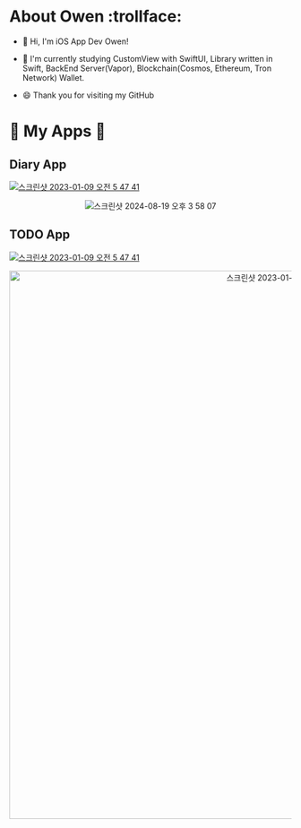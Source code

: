  <!--
<div align="center">
  <img src="https://capsule-render.vercel.app/api?type=soft&color=timeGradient&height=60&section=header&text=About Carki&fontSize=50" />
  </br>
  
  #### 안녕하세요! iOS 앱 개발자 Carki 입니다!.:bow:
 
  #### Hello! I'm iOS App Developer Carki! :bow:
  
  #### :information_desk_person: Studying... 
  <img src="https://img.icons8.com/fluency/48/null/swiftui.png"/> 
  </br>
  <img src="https://img.shields.io/badge/Swift-F05138?style=flat&logo=Swift&logoColor=white"/> 
  <img src="https://img.shields.io/badge/ReactiveX-B7178C?style=flat&logo=ReactiveX&logoColor=white"/>
  </br>
  
  #### :coffee: Hobby & Likes... 
  <img src="https://img.shields.io/badge/Xcode-147EFB?style=flat&logo=Xcode&logoColor=white"/> 
  <img src="https://img.shields.io/badge/Netflix-E50914?style=flat&logo=Netflix&logoColor=white"/> 
  <img src="https://img.shields.io/badge/App Store-0D96F6?style=flat&logo=App Store&logoColor=white"/> 
  <img src="https://img.shields.io/badge/YouTube-FF0000?style=flat&logo=YouTube&logoColor=white"/></br>
  
  #### :cry: Want to learn... 
  <img src="https://img.shields.io/badge/iTerm2-000000?style=flat&logo=iTerm2&logoColor=white"/> 
  <img src="https://img.shields.io/badge/Homebrew-FBB040?style=flat&logo=Homebrew&logoColor=white"/>
  <img src="https://img.shields.io/badge/Markdown-000000?style=flat&logo=Markdown&logoColor=white"/> 
  <img src="https://img.shields.io/badge/Linux-FCC624?style=flat&logo=Linux&logoColor=white"/> 
  <img src="https://img.shields.io/badge/Bash-4EAA25?style=flat&logo=GNU Bash&logoColor=white"/>
  <img src="https://img.shields.io/badge/Shell-FFD500?style=flat&logo=Shell&logoColor=white"/>
  
  
  </br>
  
  ## My :closed_book: Skills :closed_book:
  <img src="https://img.shields.io/badge/Swift-F05138?style=flat&logo=Swift&logoColor=white"/>
  <img src="https://img.shields.io/badge/iOS-000000?style=flat&logo=Apple&logoColor=white"/>
  <img src="https://img.shields.io/badge/Xcode-147EFB?style=flat&logo=Xcode&logoColor=white"/>
  <img src="https://img.shields.io/badge/Figma-F24E1E?style=flat&logo=Figma&logoColor=white"/>
  <img src="https://img.shields.io/badge/Insomnia-4000BF?style=flat&logo=Insomnia&logoColor=white"/>
  <img src="https://img.shields.io/badge/Swagger-85EA2D?style=flat&logo=Swagger&logoColor=white"/>
  <img src="https://img.shields.io/badge/Realm-39477F?style=flat&logo=Realm&logoColor=white"/>
  </br>
  <img src="https://img.shields.io/badge/Confluence-172B4D?style=flat&logo=Confluence&logoColor=white"/>
  <img src="https://img.shields.io/badge/Fastlane-00F200?style=flat&logo=Fastlane&logoColor=white"/>
  <img src="https://img.shields.io/badge/BitRise-683D87?style=flat&logo=BitRise&logoColor=white"/>
  <img src="https://img.shields.io/badge/Slack-4A154B?style=flat&logo=Slack&logoColor=white"/>
  <img src="https://img.shields.io/badge/Git-F05032?style=flat&logo=Git&logoColor=white"/>
  <img src="https://img.shields.io/badge/GitHub-181717?style=flat&logo=GitHub&logoColor=white"/>
  <img src="https://img.shields.io/badge/Firebase-FFCA28?style=flat&logo=Firebase&logoColor=white"/></br>
  </br>
  
 ## My :apple: App :apple:
  
[![스크린샷 2023-01-09 오전 5 47 41](https://user-images.githubusercontent.com/44957712/211218316-c7be8eca-5eb8-4e44-a8f3-4bd4a4ea7600.png)](https://apps.apple.com/kr/app/%EB%8F%84%ED%8A%B8%EA%B0%90%EC%84%B1-%EC%9D%BC%EC%A0%95%EA%B4%80%EB%A6%AC-%EC%95%B1-%EB%89%B4%ED%8A%B8%EB%A1%9C-%ED%88%AC%EB%91%90/id1645004550)
  
<img width="979" alt="스크린샷 2023-01-13 오후 11 02 34" src="https://user-images.githubusercontent.com/44957712/212337927-1ff51dc8-699a-4fb5-9cf8-16ede0d11380.png">
  

</div>
-->
# About Owen :trollface:
- :bow: Hi, I'm iOS App Dev Owen!

- :blue_book: I'm currently studying CustomView with SwiftUI, Library written in Swift, BackEnd Server(Vapor), Blockchain(Cosmos, Ethereum, Tron Network) Wallet.

- :smile: Thank you for visiting my GitHub


# :apple: My Apps :apple:

 <div align="leading">
  
## Diary App
 
</div>

<div align="leading">
 
[![스크린샷 2023-01-09 오전 5 47 41](https://user-images.githubusercontent.com/44957712/211218316-c7be8eca-5eb8-4e44-a8f3-4bd4a4ea7600.png)](https://apps.apple.com/kr/app/%ED%95%98%EC%B2%A0%EC%9D%BC%EA%B8%B0/id6523419099)

</div>

<div align="center">
 
![스크린샷 2024-08-19 오후 3 58 07](https://github.com/user-attachments/assets/91593a81-8833-42c7-a535-6357c5b7b1a7)

</div>

<div align="leading">
 
## TODO App
</div>

<div align="leading">
 
[![스크린샷 2023-01-09 오전 5 47 41](https://user-images.githubusercontent.com/44957712/211218316-c7be8eca-5eb8-4e44-a8f3-4bd4a4ea7600.png)](https://apps.apple.com/kr/app/%EB%8F%84%ED%8A%B8%EA%B0%90%EC%84%B1-%EC%9D%BC%EC%A0%95%EA%B4%80%EB%A6%AC-%EC%95%B1-%EB%89%B4%ED%8A%B8%EB%A1%9C-%ED%88%AC%EB%91%90/id1645004550)
  
<div align="center">
 
<img width="979" alt="스크린샷 2023-01-13 오후 11 02 34" src="https://user-images.githubusercontent.com/44957712/212337927-1ff51dc8-699a-4fb5-9cf8-16ede0d11380.png">
 
 </div>
